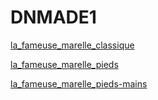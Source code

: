 # DNMADE1

[la_fameuse_marelle_classique](./marelle/marelle_Samuel.html)  

[la_fameuse_marelle_pieds](./marelle/marelle_pieds.html)  

[la_fameuse_marelle_pieds-mains](./marelle/marelle_pieds-mains.html)  
